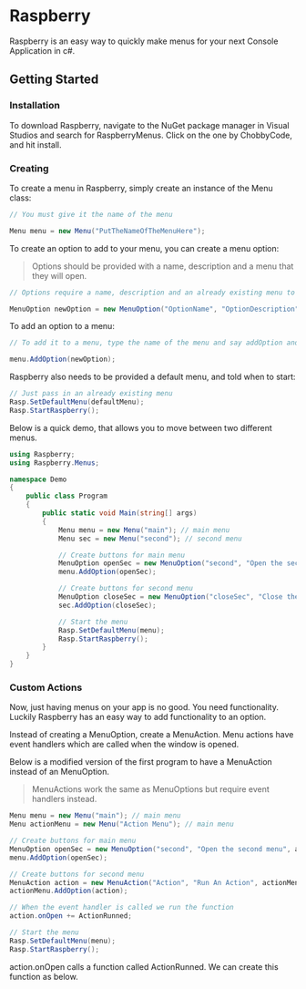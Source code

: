 # Raspberry

Raspberry is an easy way to quickly make menus for your next Console Application in c#.

## Getting Started

### Installation

To download Raspberry, navigate to the NuGet package manager in Visual Studios and search for RaspberryMenus. Click on the one by ChobbyCode, and hit install.

### Creating 

To create a menu in Raspberry, simply create an instance of the Menu class:

```c#
// You must give it the name of the menu

Menu menu = new Menu("PutTheNameOfTheMenuHere");
```

To create an option to add to your menu, you can create a menu option:

> Options should be provided with a name, description and a menu that they will open.

```c#
// Options require a name, description and an already existing menu to open.

MenuOption newOption = new MenuOption("OptionName", "OptionDescription", MenuTheOptionWillOpen);
```

To add an option to a menu:

```c#
// To add it to a menu, type the name of the menu and say addOption and pass in your option.

menu.AddOption(newOption);
```

Raspberry also needs to be provided a default menu, and told when to start:

```c#
// Just pass in an already existing menu
Rasp.SetDefaultMenu(defaultMenu);
Rasp.StartRaspberry();
```

Below is a quick demo, that allows you to move between two different menus.

```c#
using Raspberry;
using Raspberry.Menus;

namespace Demo
{
    public class Program
    {
        public static void Main(string[] args)
        {
            Menu menu = new Menu("main"); // main menu
            Menu sec = new Menu("second"); // second menu

            // Create buttons for main menu
            MenuOption openSec = new MenuOption("second", "Open the second menu", sec);
            menu.AddOption(openSec);

            // Create buttons for second menu
            MenuOption closeSec = new MenuOption("closeSec", "Close the second menu", menu);
            sec.AddOption(closeSec);

            // Start the menu
            Rasp.SetDefaultMenu(menu);
            Rasp.StartRaspberry();
        }
    }
}

```

### Custom Actions

Now, just having menus on your app is no good. You need functionality. Luckily Raspberry has an easy way to add functionality to an option.

Instead of creating a MenuOption, create a MenuAction. Menu actions have event handlers which are called when the window is opened.

Below is a modified version of the first program to have a MenuAction instead of an MenuOption.

> MenuActions work the same as MenuOptions but require event handlers instead.

```c#
Menu menu = new Menu("main"); // main menu
Menu actionMenu = new Menu("Action Menu"); // main menu

// Create buttons for main menu
MenuOption openSec = new MenuOption("second", "Open the second menu", actionMenu);
menu.AddOption(openSec);

// Create buttons for second menu
MenuAction action = new MenuAction("Action", "Run An Action", actionMenu);
actionMenu.AddOption(action);

// When the event handler is called we run the function
action.onOpen += ActionRunned;

// Start the menu
Rasp.SetDefaultMenu(menu);
Rasp.StartRaspberry();
```

action.onOpen calls a function called ActionRunned. We can create this function as below.

